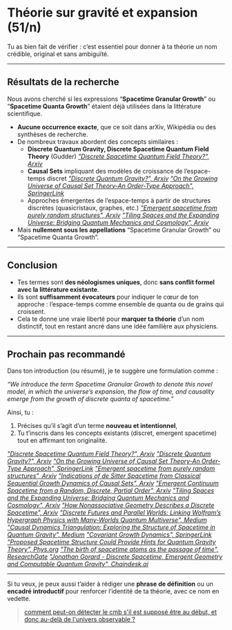 # Théorie sur gravité et expansion (51/n)

Tu as bien fait de vérifier : c’est essentiel pour donner à ta théorie un nom crédible, original et sans ambiguïté.

---

## Résultats de la recherche

Nous avons cherché si les expressions “**Spacetime Granular Growth**” ou “**Spacetime Quanta Growth**” étaient déjà utilisées dans la littérature scientifique.

- **Aucune occurrence exacte**, que ce soit dans arXiv, Wikipédia ou des synthèses de recherche.
- De nombreux travaux abordent des concepts similaires :
    - **Discrete Quantum Gravity, Discrete Spacetime Quantum Field Theory** (Gudder)
      <cite><a href="https://arxiv.org/abs/1704.01639?utm_source=chatgpt.com">"Discrete Spacetime Quantum Field Theory?", Arxiv</a></cite>
    - **Causal Sets** impliquant des modèles de croissance de l’espace-temps discret
      <cite><a href="https://arxiv.org/abs/1108.2296?utm_source=chatgpt.com">"Discrete Quantum Gravity?", Arxiv</a></cite>
      <cite><a href="https://link.springer.com/article/10.1007/s10701-024-00767-5?utm_source=chatgpt.com">"On the Growing Universe of Causal Set Theory-An Order-Type Approach", SpringerLink</a></cite>
    - Approches émergentes de l’espace-temps à partir de structures discrètes (quasicristaux, graphes, etc.)
      <cite><a href="https://arxiv.org/abs/2210.00963?utm_source=chatgpt.com">"Emergent spacetime from purely random structures", Arxiv</a></cite>
      <cite><a href="https://arxiv.org/html/2407.14520v2?utm_source=chatgpt.com">"Tiling Spaces and the Expanding Universe: Bridging Quantum Mechanics and Cosmology", Arxiv</a></cite>
- Mais **nullement sous les appellations** “Spacetime Granular Growth” ou “Spacetime Quanta Growth”.

---

## Conclusion

- Tes termes sont **des néologismes uniques**, donc **sans conflit formel avec la littérature existante**.
- Ils sont **suffisamment évocateurs** pour indiquer le cœur de ton approche : l’espace-temps comme ensemble de quanta ou de grains qui croissent.
- Cela te donne une vraie liberté pour **marquer ta théorie** d’un nom distinctif, tout en restant ancré dans une idée familière aux physiciens.

---

## Prochain pas recommandé

Dans ton introduction (ou résumé), je te suggère une formulation comme :

_“We introduce the term Spacetime Granular Growth to denote this novel model, in which the universe’s expansion, the flow of time, and causality emerge from the growth of discrete quanta of spacetime.”_

Ainsi, tu :

1. Précises qu’il s’agit d’un terme **nouveau et intentionnel**,
1. Tu t’inscris dans les concepts existants (discret, emergent spacetime) tout en affirmant ton originalité.

<cite><a href="https://arxiv.org/abs/1704.01639?utm_source=chatgpt.com">"Discrete Spacetime Quantum Field Theory?", Arxiv</a></cite>
<cite><a href="https://arxiv.org/abs/1108.2296?utm_source=chatgpt.com">"Discrete Quantum Gravity?", Arxiv</a></cite>
<cite><a href="https://link.springer.com/article/10.1007/s10701-024-00767-5?utm_source=chatgpt.com">"On the Growing Universe of Causal Set Theory-An Order-Type Approach", SpringerLink</a></cite>
<cite><a href="https://arxiv.org/abs/2210.00963?utm_source=chatgpt.com">"Emergent spacetime from purely random structures", Arxiv</a></cite>
<cite><a href="https://arxiv.org/abs/0909.4771?utm_source=chatgpt.com">"Indications of de Sitter Spacetime from Classical Sequential Growth Dynamics of Causal Sets", Arxiv</a></cite>
<cite><a href="https://arxiv.org/abs/0811.1178?utm_source=chatgpt.com">"Emergent Continuum Spacetime from a Random, Discrete, Partial Order", Arxiv</a></cite>
<cite><a href="https://arxiv.org/html/2407.14520v2?utm_source=chatgpt.com">"Tiling Spaces and the Expanding Universe: Bridging Quantum Mechanics and Cosmology", Arxiv</a></cite>
<cite><a href="https://www.frontiersin.org/journals/physics/articles/10.3389/fphy.2019.00032/full?utm_source=chatgpt.com">"How Nonassociative Geometry Describes a Discrete Spacetime", Arxiv</a></cite>
<cite><a href="https://medium.com/%40reasonvoyager/discrete-futures-and-parallel-worlds-linking-wolframs-hypergraph-physics-with-many-worlds-24a5b9d8c4af">"Discrete Futures and Parallel Worlds: Linking Wolfram’s Hypergraph Physics with Many-Worlds Quantum Multiverse", Medium</a></cite>
<cite><a href="https://medium.com/%40owusukevin17_68721/causal-dynamics-triangulation-exploring-the-structure-of-spacetime-in-quantum-gravity-1469a63b43ff">"Causal Dynamics Triangulation: Exploring the Structure of Spacetime in Quantum Gravity", Medium</a></cite>
<cite><a href="https://link.springer.com/rwe/10.1007/978-981-19-3079-9_82-1">"Covariant Growth Dynamics", SpringerLink</a></cite>
<cite><a href="https://phys.org/news/2009-12-spacetime-hints-quantum-gravity-theory.html?utm_source=chatgpt.com">"Proposed Spacetime Structure Could Provide Hints for Quantum Gravity Theory", Phys.org</a></cite>
<cite><a href="https://www.researchgate.net/publication/262997353_The_birth_of_spacetime_atoms_as_the_passage_of_time">"The birth of spacetime atoms as the passage of time", ResearchGate</a></cite>
<cite><a href="https://www.chaindesk.ai/tools/youtube-summarizer/jonathan-gorard-discrete-spacetime-emergent-geometry-and-computable-quantum-gravity-zt76tVCOpgY?utm_source=chatgpt.com">"Jonathan Gorard - Discrete Spacetime, Emergent Geometry and Computable Quantum Gravity", Chaindesk.ai</a></cite>

---
Si tu veux, je peux aussi t’aider à rédiger une **phrase de définition** ou un **encadré introductif** pour renforcer l’identité de ta théorie, avec ce nom en vedette.

> [comment peut-on détecter le cmb s'il est supposé être au début, et donc au-delà de l'univers observable ?](52.md)
